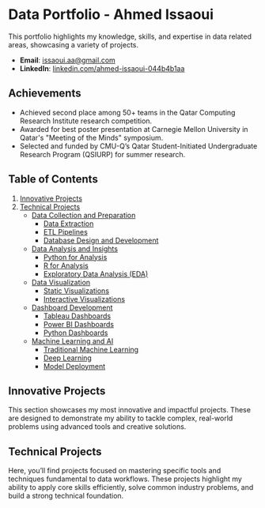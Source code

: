 # Data Portfolio - Ahmed Issaoui

This portfolio highlights my knowledge, skills, and expertise in data related areas, showcasing a variety of projects.

- **Email**: [issaoui.aa@gmail.com](issaoui.aa@gmail.com)
- **LinkedIn**: [linkedin.com/ahmed-issaoui-044b4b1aa](https://www.linkedin.com/in/ahmed-issaoui-044b4b1aa/)

## Achievements
- Achieved second place among 50+ teams in the Qatar Computing Research Institute research competition.
- Awarded for best poster presentation at Carnegie Mellon University in Qatar's "Meeting of the Minds" symposium.
- Selected and funded by CMU-Q’s Qatar Student-Initiated Undergraduate Research Program (QSIURP) for summer research.

## Table of Contents
1. [Innovative Projects](#innovative-projects)
2. [Technical Projects](#technical-projects)
   - [Data Collection and Preparation](#data-collection-and-preparation)
     - [Data Extraction](#data-extraction)
     - [ETL Pipelines](#etl-pipelines)
     - [Database Design and Development](#database-design-and-development)
   - [Data Analysis and Insights](#data-analysis-and-insights)
     - [Python for Analysis](#python-for-analysis)
     - [R for Analysis](#r-for-analysis)
     - [Exploratory Data Analysis (EDA)](#exploratory-data-analysis-eda)
   - [Data Visualization](#data-visualization)
     - [Static Visualizations](#static-visualizations)
     - [Interactive Visualizations](#interactive-visualizations)
   - [Dashboard Development](#dashboard-development)
     - [Tableau Dashboards](#tableau-dashboards)
     - [Power BI Dashboards](#power-bi-dashboards)
     - [Python Dashboards](#python-dashboards)
   - [Machine Learning and AI](#machine-learning-and-ai)
     - [Traditional Machine Learning](#traditional-machine-learning)
     - [Deep Learning](#deep-learning)
     - [Model Deployment](#model-deployment)

## Innovative Projects
This section showcases my most innovative and impactful projects. These are designed to demonstrate my ability to tackle complex, real-world problems using advanced tools and creative solutions.

## Technical Projects
Here, you’ll find projects focused on mastering specific tools and techniques fundamental to data workflows. These projects highlight my ability to apply core skills efficiently, solve common industry problems, and build a strong technical foundation.
